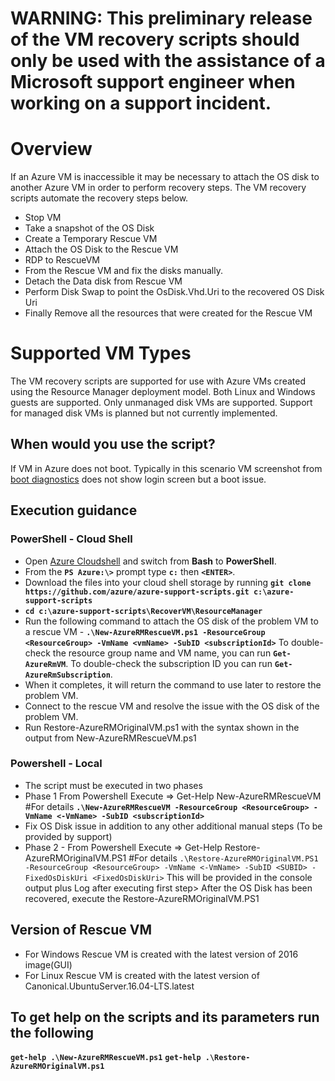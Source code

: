 # WARNING: This preliminary release of the VM recovery scripts should only be used with the assistance of a Microsoft support engineer when working on a support incident.

# Overview
If an Azure VM is inaccessible it may be necessary to attach the OS disk to another Azure VM in order to perform recovery steps. The VM recovery scripts automate the recovery steps below.

- Stop VM
- Take a snapshot of the OS Disk
- Create a Temporary Rescue VM
- Attach the OS Disk to the Rescue VM
- RDP to RescueVM
- From the Rescue VM and fix the disks manually.
- Detach the Data disk from Rescue VM
- Perform Disk Swap to point the OsDisk.Vhd.Uri to the recovered OS Disk Uri
- Finally Remove all the resources that were created for the Rescue VM

# Supported VM Types

The VM recovery scripts are supported for use with Azure VMs created using the Resource Manager deployment model. Both Linux and Windows guests are supported. Only unmanaged disk VMs are supported. Support for managed disk VMs is planned but not currently implemented.

## When would you use the script?

If VM in Azure does not boot. Typically in this scenario VM screenshot from [boot diagnostics](https://azure.microsoft.com/en-us/blog/boot-diagnostics-for-virtual-machines-v2/) does not show login screen but a boot issue.

## Execution guidance
### PowerShell - Cloud Shell
- Open [Azure Cloudshell](https://docs.microsoft.com/en-us/azure/cloud-shell/overview) and switch from **Bash** to **PowerShell**. 
- From the **`PS Azure:\>`** prompt type **`c:`** then **`<ENTER>`**.
- Download the files into your cloud shell storage by running
**`git clone https://github.com/azure/azure-support-scripts.git c:\azure-support-scripts`**
- **`cd c:\azure-support-scripts\RecoverVM\ResourceManager`**
- Run the following command to attach the OS disk of the problem VM to a rescue VM - **`.\New-AzureRMRescueVM.ps1 -ResourceGroup <ResourceGroup> -VmName <vmName> -SubID <subscriptionId>`**
To double-check the resource group name and VM name, you can run **`Get-AzureRmVM`**. To double-check the subscription ID you can run **`Get-AzureRmSubscription`**.
- When it completes, it will return the command to use later to restore the problem VM.
- Connect to the rescue VM and resolve the issue with the OS disk of the problem VM.
- Run Restore-AzureRMOriginalVM.ps1 with the syntax shown in the output from New-AzureRMRescueVM.ps1

### Powershell - Local
- The script must be executed in two phases
- Phase 1  From Powershell Execute => Get-Help New-AzureRMRescueVM #For details
            **`.\New-AzureRMRescueVM -ResourceGroup <ResourceGroup> -VmName <-VmName> -SubID <subscriptionId>`**
- Fix OS Disk issue
           in addition to any other additional manual steps (To be provided by support)
- Phase 2 - From Powershell Execute =>  Get-Help Restore-AzureRMOriginalVM.PS1 #For details
            `.\Restore-AzureRMOriginalVM.PS1  -ResourceGroup <ResourceGroup> -VmName <-VmName> -SubID <SUBID> -FixedOsDiskUri <FixedOsDiskUri>` This will be provided in the console output plus Log after executing first step>
            After the OS Disk has been recovered, execute the Restore-AzureRMOriginalVM.PS1
## Version of Rescue VM
- For Windows Rescue VM is created with the latest version of 2016 image(GUI)
- For Linux   Rescue VM is created with the latest version of Canonical.UbuntuServer.16.04-LTS.latest

## To get help on the scripts and its parameters run the following

**`get-help .\New-AzureRMRescueVM.ps1`**
**`get-help .\Restore-AzureRMOriginalVM.ps1`**

